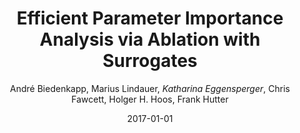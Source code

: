 ---
title: "Efficient Parameter Importance Analysis via Ablation with Surrogates"
author: "André Biedenkapp, Marius Lindauer, *Katharina Eggensperger*, Chris Fawcett, Holger H. Hoos, Frank Hutter"
collection: publications
permalink: /publication/2015-SurrogateBenchmarks
date: 2017-01-01
venue: "Proceedings of the Thirty-First Conference on Artificial Intelligence (AAAI'17)"
pdf: 'https://ml.informatik.uni-freiburg.de/wp-content/uploads/papers/17-AAAI-Surrogate-Ablation.pdf'
paperurl: 'https://ojs.aaai.org/index.php/AAAI/article/view/10657'
doi: 'https://doi.org/10.1609/aaai.v31i1.10657'
poster: 'https://ml.informatik.uni-freiburg.de/wp-content/uploads/papers/17-AAAI-Surrogate-Ablation-poster.pdf'
code: 'https://bitbucket.org/biedenka/ablation/src/master/'
---